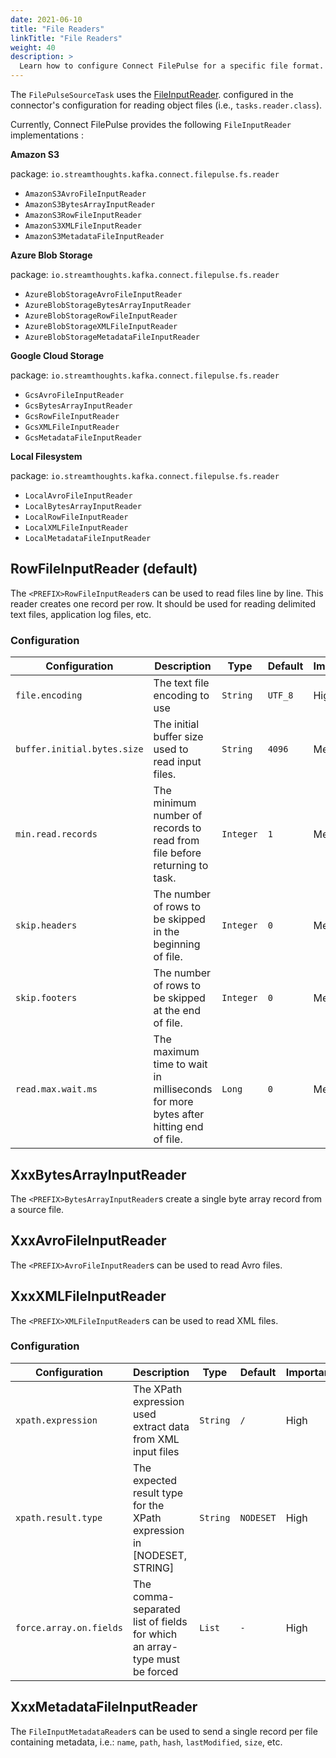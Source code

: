 ```yaml
---
date: 2021-06-10
title: "File Readers"
linkTitle: "File Readers"
weight: 40
description: >
  Learn how to configure Connect FilePulse for a specific file format.
---
```


The `FilePulseSourceTask` uses the [FileInputReader](https://github.com/streamthoughts/kafka-connect-file-pulse/blob/master/connect-file-pulse-api/src/main/java/io/streamthoughts/kafka/connect/filepulse/reader/FileInputReader.java).
configured in the connector's configuration for reading object files (i.e., `tasks.reader.class`).

Currently, Connect FilePulse provides the following `FileInputReader` implementations : 

**Amazon S3**

package: `io.streamthoughts.kafka.connect.filepulse.fs.reader`

* `AmazonS3AvroFileInputReader`
* `AmazonS3BytesArrayInputReader`
* `AmazonS3RowFileInputReader`
* `AmazonS3XMLFileInputReader`
* `AmazonS3MetadataFileInputReader`

**Azure Blob Storage**

package: `io.streamthoughts.kafka.connect.filepulse.fs.reader`

* `AzureBlobStorageAvroFileInputReader`
* `AzureBlobStorageBytesArrayInputReader`
* `AzureBlobStorageRowFileInputReader`
* `AzureBlobStorageXMLFileInputReader`
* `AzureBlobStorageMetadataFileInputReader`

**Google Cloud Storage**

package: `io.streamthoughts.kafka.connect.filepulse.fs.reader`

* `GcsAvroFileInputReader`
* `GcsBytesArrayInputReader`
* `GcsRowFileInputReader`
* `GcsXMLFileInputReader`
* `GcsMetadataFileInputReader`

**Local Filesystem**

package: `io.streamthoughts.kafka.connect.filepulse.fs.reader`

* `LocalAvroFileInputReader`
* `LocalBytesArrayInputReader`
* `LocalRowFileInputReader`
* `LocalXMLFileInputReader`
* `LocalMetadataFileInputReader`

## RowFileInputReader (default)

The `<PREFIX>RowFileInputReader`s can be used to read files line by line.
This reader creates one record per row. It should be used for reading delimited text files, application log files, etc.

### Configuration

| Configuration |   Description |   Type    |   Default |   Importance  |
| --------------| --------------|-----------| --------- | ------------- |
|`file.encoding` | The text file encoding to use | `String` | `UTF_8` | High | 
|`buffer.initial.bytes.size` | The initial buffer size used to read input files. | `String` | `4096` | Medium | 
|`min.read.records` | The minimum number of records to read from file before returning to task. | `Integer` | `1` | Medium | 
|`skip.headers` | The number of rows to be skipped in the beginning of file. | `Integer` | `0` | Medium | 
|`skip.footers` | The number of rows to be skipped at the end of file. | `Integer` | `0` | Medium | 
|`read.max.wait.ms` | The maximum time to wait in milliseconds for more bytes after hitting end of file. | `Long` | `0` | Medium | 

## XxxBytesArrayInputReader

The `<PREFIX>BytesArrayInputReader`s create a single byte array record from a source file.

## XxxAvroFileInputReader

The `<PREFIX>AvroFileInputReader`s can be used to read Avro files.

## XxxXMLFileInputReader

The `<PREFIX>XMLFileInputReader`s can be used to read XML files.

### Configuration

| Configuration |   Description |   Type    |   Default |   Importance  |
| --------------| --------------|-----------| --------- | ------------- |
|`xpath.expression` | The XPath expression used extract data from XML input files | `String` | `/` | High | 
|`xpath.result.type` | The expected result type for the XPath expression in [NODESET, STRING] | `String` | `NODESET` | High | 
|`force.array.on.fields` | The comma-separated list of fields for which an array-type must be forced | `List` | `-` | High |                                                

## XxxMetadataFileInputReader

The `FileInputMetadataReader`s can be used to send a single record per file containing metadata, i.e.: `name`, `path`, `hash`, `lastModified`, `size`, etc.